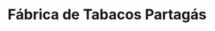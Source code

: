 ---
title: "Fábrica de Tabacos Partagás"
url: /centro-habana-la-habana/fabrica-de-tabacos-partagas/
shop: tabaco
---